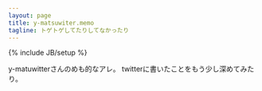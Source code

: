 ```yaml
---
layout: page
title: y-matsuwiter.memo
tagline: トゲトゲしてたりしてなかったり
---
```

{% include JB/setup %}

y-matuwitterさんのめも的なアレ。
twitterに書いたことをもう少し深めてみたり。

